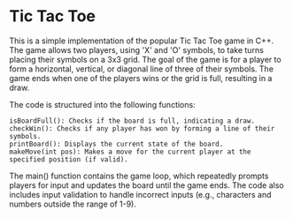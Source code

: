 # Tic Tac Toe
This is a simple implementation of the popular Tic Tac Toe game in C++. The game allows two players, using 'X' and 'O' symbols, to take turns placing their symbols on a 3x3 grid. The goal of the game is for a player to form a horizontal, vertical, or diagonal line of three of their symbols. The game ends when one of the players wins or the grid is full, resulting in a draw.

The code is structured into the following functions:

    isBoardFull(): Checks if the board is full, indicating a draw.
    checkWin(): Checks if any player has won by forming a line of their symbols.
    printBoard(): Displays the current state of the board.
    makeMove(int pos): Makes a move for the current player at the specified position (if valid).

The main() function contains the game loop, which repeatedly prompts players for input and updates the board until the game ends. The code also includes input validation to handle incorrect inputs (e.g., characters and numbers outside the range of 1-9).
